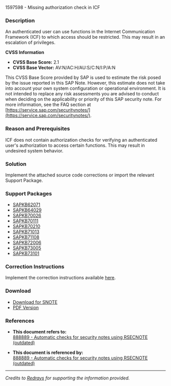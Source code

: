 1597598 - Missing authorization check in ICF

### Description

An authenticated user can use functions in the Internet Communication Framework (ICF) to which access should be restricted. This may result in an escalation of privileges.

**CVSS Information**

- **CVSS Base Score:** 2.1
- **CVSS Base Vector:** AV:N/AC:H/AU:S/C:N/I:P/A:N

This CVSS Base Score provided by SAP is used to estimate the risk posed by the issue reported in this SAP Note. However, this estimate does not take into account your own system configuration or operational environment. It is not intended to replace any risk assessments you are advised to conduct when deciding on the applicability or priority of this SAP security note. For more information, see the FAQ section at [https://service.sap.com/securitynotes/](https://service.sap.com/securitynotes/).

### Reason and Prerequisites

ICF does not contain authorization checks for verifying an authenticated user's authorization to access certain functions. This may result in undesired system behavior.

### Solution

Implement the attached source code corrections or import the relevant Support Package.

### Support Packages

- [SAPKB62071](https://me.sap.com/supportpackage/SAPKB62071)
- [SAPKB64029](https://me.sap.com/supportpackage/SAPKB64029)
- [SAPKB70026](https://me.sap.com/supportpackage/SAPKB70026)
- [SAPKB70111](https://me.sap.com/supportpackage/SAPKB70111)
- [SAPKB70210](https://me.sap.com/supportpackage/SAPKB70210)
- [SAPKB71013](https://me.sap.com/supportpackage/SAPKB71013)
- [SAPKB71108](https://me.sap.com/supportpackage/SAPKB71108)
- [SAPKB72006](https://me.sap.com/supportpackage/SAPKB72006)
- [SAPKB73005](https://me.sap.com/supportpackage/SAPKB73005)
- [SAPKB73101](https://me.sap.com/supportpackage/SAPKB73101)

### Correction Instructions

Implement the correction instructions available [here](https://me.sap.com/corrins/0001597598/41).

### Download

- [Download for SNOTE](https://notesdownloads.sap.com/note/0040000009484052017)
- [PDF Version](https://userapps.support.sap.com/sap/support/sfm/notes/print/0001597598?language=en-US&token=0E2823854BE5A0ABF3F0798815EAF69A)

### References

- **This document refers to:**  
  [888889 - Automatic checks for security notes using RSECNOTE (outdated)](https://me.sap.com/notes/888889)
  
- **This document is referenced by:**  
  [888889 - Automatic checks for security notes using RSECNOTE (outdated)](https://me.sap.com/notes/888889)

---

*Credits to [Redrays](https://redrays.io) for supporting the information provided.*